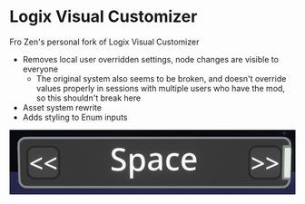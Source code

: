 Logix Visual Customizer
=======================

Fro Zen's personal fork of Logix Visual Customizer

- Removes local user overridden settings, node changes are visible to everyone
    - The original system also seems to be broken, and doesn't override values properly in sessions with multiple users who have the mod, so this shouldn't break here
- Asset system rewrite
- Adds styling to Enum inputs

![](docs/enum.png)
